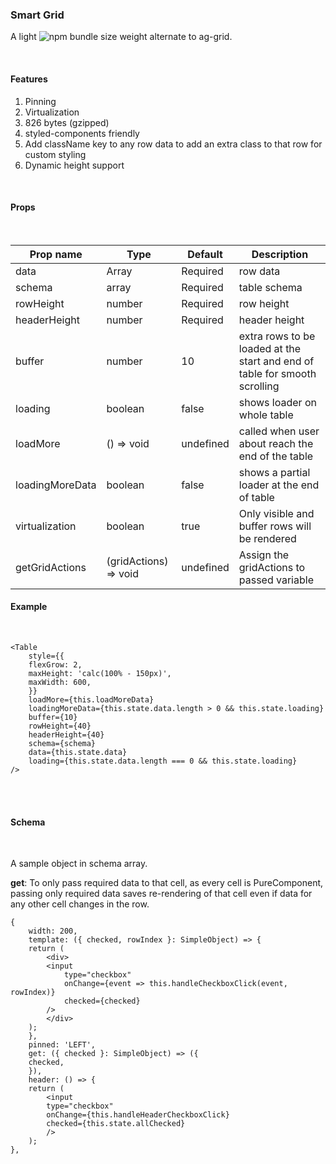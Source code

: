 ### Smart Grid

A light ![npm bundle size](https://img.shields.io/bundlephobia/minzip/@crafts/smart-grid) weight alternate to ag-grid.

<br />

#### Features

1. Pinning
2. Virtualization
3. 826 bytes (gzipped)
4. styled-components friendly
5. Add className key to any row data to add an extra class to that row for custom styling
6. Dynamic height support

<br />

#### Props

<br />

| Prop name       | Type                  | Default   | Description                                                                |
| --------------- | --------------------- | --------- | -------------------------------------------------------------------------- |
| data            | Array                 | Required  | row data                                                                   |
| schema          | array                 | Required  | table schema                                                               |
| rowHeight       | number                | Required  | row height                                                                 |
| headerHeight    | number                | Required  | header height                                                              |
| buffer          | number                | 10        | extra rows to be loaded at the start and end of table for smooth scrolling |
| loading         | boolean               | false     | shows loader on whole table                                                |
| loadMore        | () => void            | undefined | called when user about reach the end of the table                          |
| loadingMoreData | boolean               | false     | shows a partial loader at the end of table                                 |
| virtualization  | boolean               | true      | Only visible and buffer rows will be rendered                              |
| getGridActions  | (gridActions) => void | undefined | Assign the gridActions to passed variable                                  |

#### Example

<br />

```
<Table
    style={{
    flexGrow: 2,
    maxHeight: 'calc(100% - 150px)',
    maxWidth: 600,
    }}
    loadMore={this.loadMoreData}
    loadingMoreData={this.state.data.length > 0 && this.state.loading}
    buffer={10}
    rowHeight={40}
    headerHeight={40}
    schema={schema}
    data={this.state.data}
    loading={this.state.data.length === 0 && this.state.loading}
/>

```

<br />
<br />

#### Schema

<br />

A sample object in schema array.

**get**: To only pass required data to that cell, as every cell is PureComponent, passing only required data saves re-rendering of that cell even if data for any other cell changes in the row.

```
{
    width: 200,
    template: ({ checked, rowIndex }: SimpleObject) => {
    return (
        <div>
        <input
            type="checkbox"
            onChange={event => this.handleCheckboxClick(event, rowIndex)}
            checked={checked}
        />
        </div>
    );
    },
    pinned: 'LEFT',
    get: ({ checked }: SimpleObject) => ({
    checked,
    }),
    header: () => {
    return (
        <input
        type="checkbox"
        onChange={this.handleHeaderCheckboxClick}
        checked={this.state.allChecked}
        />
    );
},
```
